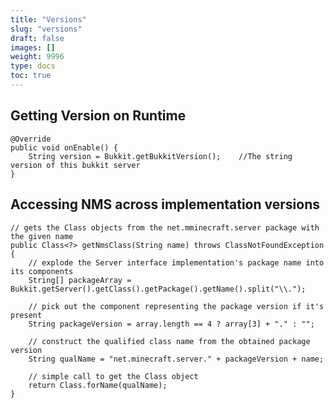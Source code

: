 ```yaml
---
title: "Versions"
slug: "versions"
draft: false
images: []
weight: 9996
type: docs
toc: true
---
```


## Getting Version on Runtime
    @Override
    public void onEnable() {
        String version = Bukkit.getBukkitVersion();    //The string version of this bukkit server
    }

## Accessing NMS across implementation versions
    // gets the Class objects from the net.mminecraft.server package with the given name
    public Class<?> getNmsClass(String name) throws ClassNotFoundException {
        // explode the Server interface implementation's package name into its components
        String[] packageArray = Bukkit.getServer().getClass().getPackage().getName().split("\\.");

        // pick out the component representing the package version if it's present
        String packageVersion = array.length == 4 ? array[3] + "." : "";

        // construct the qualified class name from the obtained package version
        String qualName = "net.minecraft.server." + packageVersion + name;

        // simple call to get the Class object
        return Class.forName(qualName);
    }

